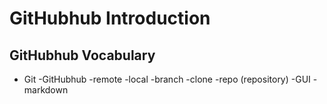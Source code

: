 # GitHubhub Introduction

## GitHubhub Vocabulary
- Git
-GitHubhub
-remote
-local
-branch
-clone
-repo (repository)
-GUI
-markdown
